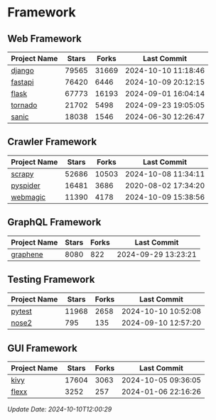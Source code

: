 # Framework

## Web Framework
| Project Name | Stars | Forks | Last Commit |
| ------------ | ----- | ----- | ----------- |
| [django](https://github.com/django/django) | 79565 | 31669 | 2024-10-10 11:18:46 |
| [fastapi](https://github.com/fastapi/fastapi) | 76420 | 6446 | 2024-10-09 20:12:15 |
| [flask](https://github.com/pallets/flask) | 67773 | 16193 | 2024-09-01 16:04:14 |
| [tornado](https://github.com/tornadoweb/tornado) | 21702 | 5498 | 2024-09-23 19:05:05 |
| [sanic](https://github.com/sanic-org/sanic) | 18038 | 1546 | 2024-06-30 12:26:47 |

## Crawler Framework
| Project Name | Stars | Forks | Last Commit |
| ------------ | ----- | ----- | ----------- |
| [scrapy](https://github.com/scrapy/scrapy) | 52686 | 10503 | 2024-10-08 11:34:11 |
| [pyspider](https://github.com/binux/pyspider) | 16481 | 3686 | 2020-08-02 17:34:20 |
| [webmagic](https://github.com/code4craft/webmagic) | 11390 | 4178 | 2024-10-09 15:38:56 |

## GraphQL Framework
| Project Name | Stars | Forks | Last Commit |
| ------------ | ----- | ----- | ----------- |
| [graphene](https://github.com/graphql-python/graphene) | 8080 | 822 | 2024-09-29 13:23:21 |

## Testing Framework
| Project Name | Stars | Forks | Last Commit |
| ------------ | ----- | ----- | ----------- |
| [pytest](https://github.com/pytest-dev/pytest) | 11968 | 2658 | 2024-10-10 10:52:08 |
| [nose2](https://github.com/nose-devs/nose2) | 795 | 135 | 2024-09-10 12:57:20 |

## GUI Framework
| Project Name | Stars | Forks | Last Commit |
| ------------ | ----- | ----- | ----------- |
| [kivy](https://github.com/kivy/kivy) | 17604 | 3063 | 2024-10-05 09:36:05 |
| [flexx](https://github.com/flexxui/flexx) | 3252 | 257 | 2024-01-06 22:16:26 |

*Update Date: 2024-10-10T12:00:29*